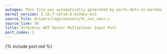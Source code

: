 ```yaml
---
autogen: This file was automatically generated by ports-defs-to-markdown.py
kernel_version: 3.16.7-ckt14-6-ev3dev-ev3
source_file: drivers/lego/sensors/ht_nxt_smux.c
source_line: 39
title: HiTechnic NXT Sensor Multiplexer Input Port
port_index: 2
---
```


{% include port.md %}
